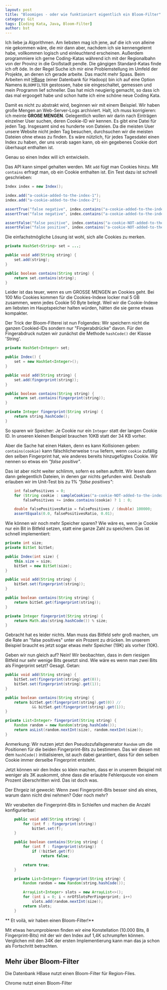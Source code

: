 ```yaml
---
layout: post
title: "Bloomiges - oder wie funktioniert eigentlich ein Bloom-Filter"
category: Git
tags: [Coding Kata, Java, Bloom-Filter]
author: bst
---
```


Ich liebe ja Algorithmen. Am liebsten mag ich jene, auf die ich von alleine nie gekommen wäre, die mir dann aber, nachdem ich sie kennengelernt habe, vollkommen logisch und einleuchtend erscheinen. Außerdem programmiere ich gerne Coding-Katas während ich mit der Regionalbahn von der Provinz in die Großstadt  pendle. Die gängigen Standard-Katas finde ich oft öde. In der Regel Suche ich mir eine Problemstellung im Umfeld der Projekte, an denen ich gerade arbeite. Das macht mehr Spass. Beim Arbeiten mit [HBase](https://hbase.apache.org/) (einer Datenbank für Hadoop) bin ich auf eine Option Namens `BLOOMFILTER` gestossen, habe sie eingeschaltet, gemessen und mein Programm lief schneller. Das hat mich neugierig gemacht, so dass ich das mal ergoogelt habe und schon hatte ich eine schöne neue Coding Kata.

Damit es nicht zu abstrakt wird, beginnen wir mit einem Beispiel. Wir haben große Mengen an Web-Server-Logs archiviert. Halt, ich muss korrigieren: ich meinte **GROßE MENGEN**. Gelegentlich wollen wir darin nach Einträgen einzelner User suchen, deren Cookie-ID wir kennen. Es gibt eine Datei für jeden Tag. Insgesamt sind es hunderte von Dateien. Da die meisten User unsere Website nicht jeden Tag besuchen, durchsuchen wir die meisten Dateien ohne etwas zu finden. Es wäre nützlich, für jedes Tagesdatei einen Index zu haben, der uns vorab sagen kann, ob ein gegebenes Cookie dort überhaupt enthalten ist.

Genau so einen Index will ich entwickeln.

Das API kann simpel gehalten werden. Mit `add` fügt man Cookies hinzu. Mit `contains` erfragt man, ob ein Cookie enthalten ist. Ein Test dazu ist schnell geschrieben:

```Java
Index index = new Index();

index.add("a-cookie-added-to-the-index-1");
index.add("a-cookie-added-to-the-index-2");

assertTrue("false negative", index.contains("a-cookie-added-to-the-index-1"));
assertTrue("false negative", index.contains("a-cookie-added-to-the-index-2"));

assertFalse("false positive", index.contains("a-cookie-NOT-added-to-the-index-1"));
assertFalse("false positive", index.contains("a-cookie-NOT-added-to-the-index-2"));
```

Die einfachstmögliche Lösung ist wohl, sich alle Cookies zu merken.

```Java
private HashSet<String> set = ...;

public void add(String string) {
	set.add(string);
}

public boolean contains(String string) {
	return set.contains(string);
}
```

Leider ist das teuer, wenn es um GROSSE MENGEN an Cookies geht. Bei 100 Mio Cookies kommen für die Cookies-Indexe locker mal 5 GB zusammen, wenn jedes Cookie 50 Byte belegt. Weil wir die Cookie-Indexe am liebsten im Hauptspeicher halten würden, hätten die sie gerne etwas kompakter.

Der Trick der Bloom-Filterei ist nun Folgendes: Wir speichern nicht die ganzen Cookied-IDs sondern nur "Fingerabdrücke" davon. Für den Fingerabdruck nutzen wir zunächst die Methode `hashCode()` der Klasse 'String'.

```java
private HashSet<Integer> set;

public Index() {
	set = new HashSet<Integer>();
}

public void add(String string) {
	set.add(fingerprint(string));
}

public boolean contains(String string) {
	return set.contains(fingerprint(string));
}

private Integer fingerprint(String string) {
	return string.hashCode();
}
```

So sparen wir Speicher: Je Cookie nur ein `Integer` statt der langen Cookie ID. In unseren kleinen Beispiel brauchen 10KB statt der 34 KB vorher.

Aber die Sache hat einen Haken, denn es kann Kollisionen geben: `contains(cookie)` kann fälschlicherweise `true` liefern, wenn `cookie` zufällig den selben Fingerprint hat, wie anderes bereits hinzugefügtes Cookie. Wir nennen so etwas ein *"false positive"*.

Das ist aber nicht weiter schlimm, sofern es selten auftritt. Wir lesen dann dann gelegentlich Dateien, in denen gar nichts gefunden wird. Deshalb erlauben wir im Unit-Test bis zu 1% *"false positives"*:

```java
	int falsePositives = 0;
	for (String cookie : sampleCookies("a-cookie-NOT-added-to-the-index-", 100000))
		falsePositives += index.contains(cookie) ? 1 : 0;

	double falsePositivesRatio = falsePositives / (double) 100000;
	assertEquals(0.0, falsePositivesRatio, 0.01);
```

Wie können wir noch mehr Speicher sparen? Wie wäre es, wenn je Cookie nur ein Bit in Bitfeld setzen, statt eine ganze Zahl zu speichern. Das ist schnell implementiert:

```java
private int size;
private BitSet bitSet;

public Index(int size) {
	this.size = size;
	bitSet = new BitSet(size);
}

public void add(String string) {
	bitSet.set(fingerprint(string));
}

public boolean contains(String string) {
	return bitSet.get(fingerprint(string));
}

private Integer fingerprint(String string) {
	return Math.abs(string.hashCode()) % size;
}
```

Gebracht hat es leider nichts. Man muss das Bitfeld sehr groß machen, um die Rate an "false positives" unter ein Prozent zu drücken. Im unserem Beispiel braucht es jetzt sogar etwas mehr Speicher (19K) als vorher (10K).

Geben wir nun gleich auf? Nein! Wir beobachten, dass in dem riesigen Bitfeld nur sehr wenige Bits gesetzt sind. Wie wäre es wenn man zwei Bits als Fingerprint setzt? Gesagt. Getan:

```java
public void add(String string) {
	bitSet.set(fingerprint(string).get(0));
	bitSet.set(fingerprint(string).get(1));
}

public boolean contains(String string) {
	return bitSet.get(fingerprint(string).get(0)) //
			&& bitSet.get(fingerprint(string).get(1));
}

private List<Integer> fingerprint(String string) {
	Random random = new Random(string.hashCode());
	return asList(random.nextInt(size), random.nextInt(size));
}
```

Anmerkung: Wir nutzen jetzt den Pseudozufallsgenerator `Random` um die Positionen für die beiden Fingerprint-Bits zu bestimmen. Das wir diesen mit dem `hashCode()` initialisieren, ist auch dabei garantiert, dass für den selben Cookie immer derselbe Fingerprint entsteht.

Jetzt können wir den Index so klein machen, dass er in unserem Beispiel mit weniger als 3K auskommt, ohne dass die erlaubte Fehlerquoute von einem Prozent überschritten wird. Das ist doch was.

Der Ehrgeiz ist geweckt: Wenn zwei Fingerprint-Bits besser sind als eines, warum dann nicht drei nehmen? Oder noch mehr?

Wir verabeiten die Fingerprint-Bits in Schleifen und machen die Anzahl konfigurierbar:

```java
	public void add(String string) {
		for (int f : fingerprint(string))
			bitSet.set(f);
	}

	public boolean contains(String string) {
		for (int f : fingerprint(string))
			if (!bitSet.get(f))
				return false;

		return true;
	}

	private List<Integer> fingerprint(String string) {
		Random random = new Random(string.hashCode());

		ArrayList<Integer> slots = new ArrayList<>();
		for (int i = 0; i < nrOfSlotsPerFingerprint; i++)
			slots.add(random.nextInt(size));
		return slots;
	}
```

** Et voilà, wir haben einen Bloom-Filter!**

Mit etwas herumprobieren finden wir eine Konstellation (10.000 Bits, 8 Fingerprint-Bits) mit der wir den Index auf 1,4K schrumpfen können. Verglichen mit den 34K der ersten Implementierung kann man das ja schon als Fortschritt betrachten.

## Mehr über Bloom-Filter

Die Datenbank HBase nutzt einen Bloom-Filter für Region-Files.

Chrome nutzt einen Bloom-Filter

